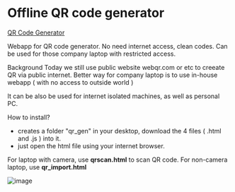 # Offline QR code generator

[QR Code Generator](https://wingsmaker.github.io/crypto/qrgen.html)


Webapp for QR code generator. No need internet access, clean codes.
Can be used for those company laptop with restricted access.

Background
           Today we still use public website webqr.com or etc to creeate QR via public internet.
           Better way for company laptop is to use in-house webapp ( with no access to outside world  )

It can be also be used for internet isolated machines, as well as personal PC.

How to install?
- creates a folder "qr_gen" in your desktop, download the 4 files ( .html and .js ) into it.
- just open the html file using your internet browser.

For laptop with camera, use **qrscan.html** to scan QR code.
For non-camera laptop, use **qr_import.html**

![image](https://user-images.githubusercontent.com/32192638/122660970-41058300-d1b8-11eb-9a26-dce9c906cd62.png)
